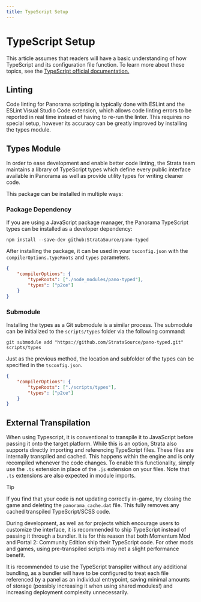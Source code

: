 ```yaml
---
title: TypeScript Setup
---
```


# TypeScript Setup

This article assumes that readers will have a basic understanding of how TypeScript and its configuration file function. To learn more about these topics, see the [TypeScript official documentation.](https://www.typescriptlang.org/docs/)

## Linting

Code linting for Panorama scripting is typically done with ESLint and the ESLint Visual Studio Code extension, which allows code linting errors to be reported in real time instead of having to re-run the linter. This requires no special setup, however its accuracy can be greatly improved by installing the types module.

## Types Module

In order to ease development and enable better code linting, the Strata team maintains a library of TypeScript types which define every public interface available in Panorama as well as provide utility types for writing cleaner code.

This package can be installed in multiple ways:

### Package Dependency

If you are using a JavaScript package manager, the Panorama TypeScript types can be installed as a developer dependency:

```
npm install --save-dev github:StrataSource/pano-typed
```

After installing the package, it can be used in your `tsconfig.json` with the `compilerOptions.typeRoots` and `types` parameters.

```json :: tsconfig.json
{
	"compilerOptions": {
		"typeRoots": ["./node_modules/pano-typed"],
		"types": ["p2ce"]
	}
}
```

### Submodule

Installing the types as a Git submodule is a similar process. The submodule can be initialized to the `scripts/types` folder via the following command:

```
git submodule add "https://github.com/StrataSource/pano-typed.git" scripts/types
```

Just as the previous method, the location and subfolder of the types can be specified in the `tsconfig.json`.

```json :: tsconfig.json
{
	"compilerOptions": {
		"typeRoots": ["./scripts/types"],
		"types": ["p2ce"]
	}
}
```

## External Transpilation

When using Typescript, it is conventional to transpile it to JavaScript before passing it onto the target platform. While this is an option, Strata also supports directly importing and referencing TypeScript files. These files are internally transpiled and cached. This happens within the engine and is only recompiled whenever the code changes. To enable this functionality, simply use the `.ts` extension in place of the `.js` extension on your files. Note that `.ts` extensions are also expected in module imports.

> [!TIP]
> If you find that your code is not updating correctly in-game, try closing the game and deleting the `panorama_cache.dat` file. This fully removes any cached transpiled TypeScript/SCSS code.

During development, as well as for projects which encourage users to customize the interface, it is recommended to ship TypeScript instead of passing it through a bundler. It is for this reason that both Momentum Mod and Portal 2: Community Edition ship their TypeScript code. For other mods and games, using pre-transpiled scripts may net a slight performance benefit.

It is recommended to use the TypeScript transpiler without any additional bundling, as a bundler will have to be configured to treat each file referenced by a panel as an individual entrypoint, saving minimal amounts of storage (possibly increasing it when using shared modules!) and increasing deployment complexity unnecessarily.
